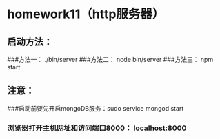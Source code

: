 # homework11（http服务器）
## 启动方法：
###方法一： ./bin/server
###方法二： node bin/server
###方法三： npm start
## 注意：
###启动前要先开启mongoDB服务：sudo service mongod start
### 浏览器打开主机网址和访问端口8000： localhost:8000
